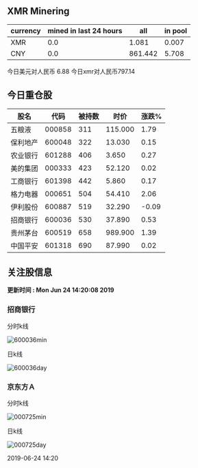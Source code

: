## XMR Minering

|currency|mined in last 24 hours|all|in pool|
|---|---|---|---|
|XMR|0.0|1.081|0.007|
|CNY|0.0|861.442|5.708|

今日美元对人民币 6.88	今日xmr对人民币797.14


## 今日重仓股 

|股名|代码|被持数|时价|涨跌%|
|---|---|---|---|---|
|五粮液|000858|311|115.000|1.79|
|保利地产|600048|322|13.030|0.15|
|农业银行|601288|406|3.650|0.27|
|美的集团|000333|423|52.120|0.02|
|工商银行|601398|442|5.860|0.17|
|格力电器|000651|504|54.410|2.06|
|伊利股份|600887|519|32.290|-0.09|
|招商银行|600036|530|37.890|0.53|
|贵州茅台|600519|658|989.900|1.39|
|中国平安|601318|690|87.990|0.02|

## 关注股信息
**更新时间 : Mon Jun 24 14:20:08 2019**
### 招商银行 
分时k线

![600036min](http://image.sinajs.cn/newchart/min/n/sh600036.gif)

日k线

![600036day](http://image.sinajs.cn/newchart/daily/n/sh600036.gif)

### 京东方Ａ 
分时k线

![000725min](http://image.sinajs.cn/newchart/min/n/sz000725.gif)

日k线

![000725day](http://image.sinajs.cn/newchart/daily/n/sz000725.gif)

2019-06-24 14:20